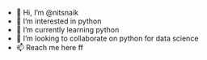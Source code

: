 - 👋 Hi, I’m @nitsnaik
- 👀 I’m interested in python
- 🌱 I’m currently learning python
- 💞️ I’m looking to collaborate on python for data science
- 📫 Reach me here ff

<!---
nitsnaik/nitsnaik is a ✨ special ✨ repository because its `README.md` (this file) appears on your GitHub profile.
You can click the Preview link to take a look at your changes.
--->
